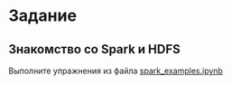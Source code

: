 # Задание
## Знакомство со Spark и HDFS

Выполните упражнения из файла [spark_examples.ipynb](/lectures/spark/notebooks)

